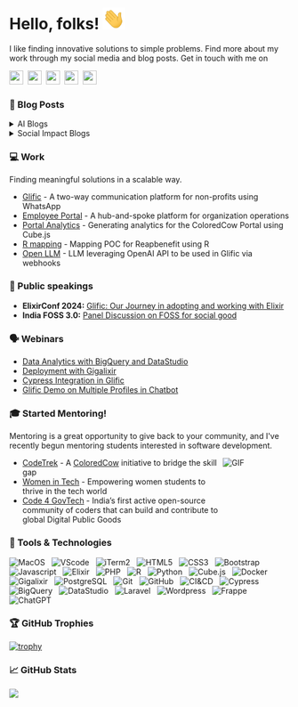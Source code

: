 # Hello, folks! <img src="https://raw.githubusercontent.com/satendra-sr/satendra-sr/master/wave.gif" width="40">

I like finding innovative solutions to simple problems. Find more about my work through my social media and blog posts.
Get in touch with me on

<a href="https://twitter.com/negi_akhilesh3"><img height="25" width="25" src="https://cdn.jsdelivr.net/npm/simple-icons@v3/icons/twitter.svg"></a>&nbsp;
<a href="https://discordapp.com/users/akhilesh#8614"><img height="25" width="25" src="https://cdn.jsdelivr.net/npm/simple-icons@v3/icons/discord.svg"></a>&nbsp;
<a href="https://instagram.com/negi_akhilesh3"><img height="25" width="25" src="https://cdn.jsdelivr.net/npm/simple-icons@v3/icons/instagram.svg"></a>&nbsp;
<a href="https://www.linkedin.com/in/NegiAkhilesh/"><img height="25" width="25" src="https://cdn.jsdelivr.net/npm/simple-icons@v3/icons/linkedin.svg"></a>&nbsp;
<a href="mailto:akhilesh.negi@coloredcow.com"><img height="25" width="25" src="https://cdn.jsdelivr.net/npm/simple-icons@v3/icons/gmail.svg"></a>&nbsp;





### :newspaper: Blog Posts


<details>
  <summary> AI Blogs </summary>
  
  - [Enhancing Communication with AI and Text-to-Speech in Glific](https://glific.org/enhancing-communication-with-ai-and-text-to-speech-in-glific/)

  - [From Experiments to Integration in Glific: LLM Journey so far](https://glific.org/enhancing-communication-with-ai-and-text-to-speech-in-glific/)

  - [ChatGPT Unleashed: Journey to production and preparing for launch on Glific](https://glific.org/chatgpt-unleashed-journey-to-production-and-preparing-for-launch-on-glific/)

  - [ChatGPT comes to Glific](https://glific.org/chatgpt-comes-to-glific/)

</details>


<details>
  <summary> Social Impact Blogs </summary>


- [Sprints, Connections, and Impact across cities](https://projecttech4dev.org/sprints-connections-and-impact-across-cities/)

- [M & E in Digital Green’s Farmer Chatbot](https://glific.org/m-e-in-digital-greens-farmer-chatbot/)

- [Visualizing citizen engagement of Chatbot](https://glific.org/visualizing-citizen-engagement-of-chatbot/)

- [Multiple Profiles: A possible way to increase chatbot’s reach beyond one person per number](https://glific.org/one-whatsapp-multiple-profiles/)

- [How BigQuery and WhatsApp is helping teachers with their students report in Haryana](https://glific.org/how-bigquery-and-whatsapp-is-helping-teachers-with-their-students-report-in-haryana)

- [Boosting automated conversations with Embedded Elixir(EEx)](https://glific.org/boosting-automated-conversations-with-eex/)

- [How custom DataStudio Reports can contribute to building foundations for lifelong learning](https://glific.org/how-custom-datastudio-reports-can-contribute-to-building-foundations-for-lifelong-learning/)

- [Helping differently abled households through chatbot](https://glific.org/helping-differently-abled-households-through-chatbot/)

- [How custom Dashboard can boost your Chatbot](https://glific.org/how-custom-dashboard-can-boost-your-chatbot/)

- [Integrating Google Sheets in Glific](https://glific.org/integrating-google-sheets-in-glific/)

- [Boosting Indus Action’s Tech-Enabled Caregiver Program in Tamil Nadu using Gsheet Integration](https://glific.org/boosting-indus-actions-tech-enabled-caregiver-program-in-tamil-nadu-using-gsheet-integration/)

- [Experiments with Frappe as CRM in Glific](https://glific.org/experiments-with-frappe-as-crm-in-glific/)

- [Internal Dashboard comes to Glific](https://glific.org/internal-dashboard-comes-into-glific/)

</details>



### :computer: Work

Finding meaningful solutions in a scalable way.

- [Glific](https://glific.org) - A two-way communication platform for non-profits using WhatsApp
- [Employee Portal](https://github.com/ColoredCow/portal) - A hub-and-spoke platform for organization operations
- [Portal Analytics](https://github.com/ColoredCow/portal-analytics) - Generating analytics for the ColoredCow Portal using Cube.js
- [R mapping](https://github.com/glific/Rmapping) - Mapping POC for Reapbenefit using R
- [Open LLM](https://github.com/glific/Open-LLM) - LLM leveraging OpenAI API to be used in Glific via webhooks

### :mega: Public speakings
- **ElixirConf 2024:** [Glific: Our Journey in adopting and working with Elixir](https://www.youtube.com/watch?v=oBjOsnMnkNI)
- **India FOSS 3.0:** [Panel Discussion on FOSS for social good](https://www.youtube.com/watch?v=PR6BtqCLXtw)


### 🗣️ Webinars

- [Data Analytics with BigQuery and DataStudio](https://www.youtube.com/watch?v=txdrTLgchvs&list=PLn1_vUUOj6IHS9S84qbc0-cIjXeB-KBiN&index=5)
- [Deployment with Gigalixir](https://www.youtube.com/watch?v=txdrTLgchvs&list=PLn1_vUUOj6IHS9S84qbc0-cIjXeB-KBiN&index=5)
- [Cypress Integration in Glific](https://www.youtube.com/watch?v=xve1LDH7vxw&list=PLn1_vUUOj6IHS9S84qbc0-cIjXeB-KBiN&index=6)
- [Glific Demo on Multiple Profiles in Chatbot](https://youtu.be/csOGHfb4g3s)


### :mortar_board: Started Mentoring!

Mentoring is a great opportunity to give back to your community, and I've recently begun mentoring students interested in software development.

<img align="right" alt="GIF" src="https://github.com/AkhileshNegi/AkhileshNegi/assets/40158831/007ad621-1cbf-446d-ab6c-688f01f8c81b" width="120px" height="100px"/>

- [CodeTrek](https://coloredcow.com/codetrek/) - A <a href="https://coloredcow.com?utm_source=github&utm_medium=AkhileshNegi">ColoredCow</a> initiative to bridge the skill gap
- [Women in Tech](https://coloredcow.com/women-in-tech/?utm_source=github&utm_medium=akhileshnegi) - Empowering women students to thrive in the tech world
- [Code 4 GovTech](https://www.codeforgovtech.in/?utm_source=github&utm_medium=akhileshnegi) - India’s first active open-source community of coders that can build and contribute to global Digital Public Goods

### 🔧 Tools  & Technologies

![MacOS](https://img.shields.io/badge/-MacOS-black?logo=Apple&style=social)&nbsp;&nbsp;
![VScode](https://img.shields.io/badge/-VScode-black?logo=visual-studio-code&style=social)&nbsp;&nbsp;
![iTerm2](https://img.shields.io/badge/-iTerm2-black?logo=Apple&style=social)&nbsp;&nbsp;
![HTML5](https://img.shields.io/badge/-HTML5-black?logo=html5&style=social)&nbsp;&nbsp;
![CSS3](https://img.shields.io/badge/-CSS3-black?logo=css3&style=social)&nbsp;&nbsp;
![Bootstrap](https://img.shields.io/badge/-Bootstrap-black?logo=bootstrap&style=social)&nbsp;&nbsp;
![Javascript](https://img.shields.io/badge/-Javascript-black?logo=javascript&style=social&logoColor=yellow)&nbsp;&nbsp;
![Elixir](https://img.shields.io/badge/-Elixir-black?logo=elixir&style=social)&nbsp;&nbsp;
![PHP](https://img.shields.io/badge/-PHP-black?logo=php&style=social)&nbsp;&nbsp;
![R](https://img.shields.io/badge/-R-black?logo=r&style=social)&nbsp;&nbsp;
![Python](https://img.shields.io/badge/-Python-black?logo=python&style=social)&nbsp;&nbsp;
![Cube.js](https://img.shields.io/badge/-Cube.js-black?logo=nintendogamecube&style=social)&nbsp;&nbsp;
![Docker](https://img.shields.io/badge/-Docker-black?logo=docker&style=social)&nbsp;&nbsp;
![Gigalixir](https://img.shields.io/badge/-Gigalixir-black?logo=Gatsby&style=social&logoColor=grey)&nbsp;&nbsp;
![PostgreSQL](https://img.shields.io/badge/-PostgreSQL-black?logo=postgresql&style=social&logoColor=blue)&nbsp;&nbsp;
![Git](https://img.shields.io/badge/-Git-black?logo=git&style=social)&nbsp;&nbsp;
![GitHub](https://img.shields.io/badge/-GitHub-black?logo=github&style=social)&nbsp;&nbsp;
![CI&CD](https://img.shields.io/badge/-CI&CD-black?logo=githubactions&style=social&logoColor=black)&nbsp;&nbsp;
![Cypress](https://img.shields.io/badge/-Cypress-black?logo=cypress&style=social)&nbsp;&nbsp;
![BigQuery](https://img.shields.io/badge/-BigQuery-black?logo=googlecloud&style=social)&nbsp;&nbsp;
![DataStudio](https://img.shields.io/badge/-DataStudio-black?logo=googleanalytics&style=social)&nbsp;&nbsp;
![Laravel](https://img.shields.io/badge/-Laravel-black?logo=laravel&style=social)&nbsp;&nbsp;
![Wordpress](https://img.shields.io/badge/-Wordpress-black?logo=wordpress&style=social)&nbsp;&nbsp;
![Frappe](https://img.shields.io/badge/-Frappe-black?logo=python&style=social)&nbsp;&nbsp;
![ChatGPT](https://img.shields.io/badge/-ChatGPT-black?logo=openai&style=social)&nbsp;&nbsp;

### 🏆 GitHub Trophies

[![trophy](https://github-profile-trophy.vercel.app/?username=AkhileshNegi&margin-w=5&row=1)](https://github.com/AkhileshNegi/github-profile-trophy)


### &#x1f4c8; GitHub Stats

<p align="left">
  <img align="center" height="195px" src="https://github-readme-streak-stats.herokuapp.com/?user=AkhileshNegi"/>
<!--   <img align="center" height="195px" src="https://github-readme-stats.vercel.app/api/top-langs/?username=AkhileshNegi&show_icons=true&include_all_commits=true&line_height=30&count_private=true&layout=compact&theme=vue" />  -->
</p>


